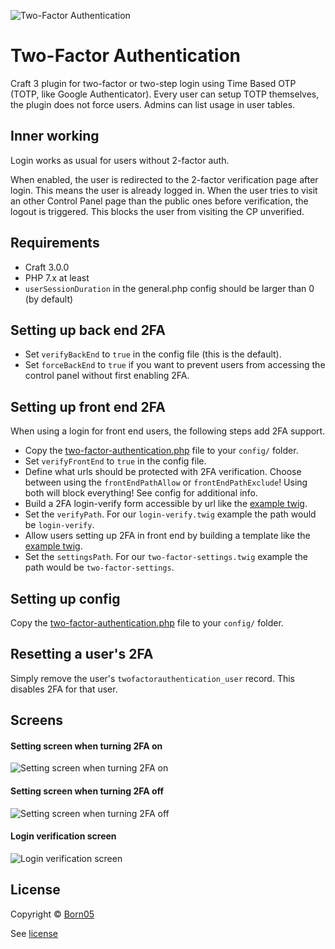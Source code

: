 ![Two-Factor Authentication](https://raw.githubusercontent.com/born05/craft-twofactorauthentication/master/plugin-icon.png)

# Two-Factor Authentication

Craft 3 plugin for two-factor or two-step login using Time Based OTP (TOTP, like Google Authenticator).
Every user can setup TOTP themselves, the plugin does not force users. Admins can list usage in user tables.

## Inner working

Login works as usual for users without 2-factor auth.

When enabled, the user is redirected to the 2-factor verification page after login.
This means the user is already logged in. When the user tries to visit an other Control Panel page than the public ones before verification, the logout is triggered. This blocks the user from visiting the CP unverified.

## Requirements

- Craft 3.0.0
- PHP 7.x at least
- `userSessionDuration` in the general.php config should be larger than 0 (by default)

## Setting up back end 2FA

- Set `verifyBackEnd` to `true` in the config file (this is the default).
- Set `forceBackEnd` to `true` if you want to prevent users from accessing the control panel without first enabling 2FA.

## Setting up front end 2FA

When using a login for front end users, the following steps add 2FA support.

- Copy the [two-factor-authentication.php](https://github.com/born05/craft-twofactorauthentication/blob/master/examples/two-factor-authentication.php) file to your `config/` folder.
- Set `verifyFrontEnd` to `true` in the config file.
- Define what urls should be protected with 2FA verification. Choose between using the `frontEndPathAllow` or `frontEndPathExclude`! Using both will block everything! See config for additional info.
- Build a 2FA login-verify form accessible by url like the [example twig](https://github.com/born05/craft-twofactorauthentication/blob/master/examples/login-verify.twig).
- Set the `verifyPath`. For our `login-verify.twig` example the path would be `login-verify`.
- Allow users setting up 2FA in front end by building a template like the [example twig](https://github.com/born05/craft-twofactorauthentication/blob/master/examples/two-factor-settings.twig).
- Set the `settingsPath`. For our `two-factor-settings.twig` example the path would be `two-factor-settings`.

## Setting up config

Copy the [two-factor-authentication.php](https://github.com/born05/craft-twofactorauthentication/blob/master/examples/two-factor-authentication.php) file to your `config/` folder.

## Resetting a user's 2FA

Simply remove the user's `twofactorauthentication_user` record. This disables 2FA for that user.

## Screens

#### Setting screen when turning 2FA on
![Setting screen when turning 2FA on](https://raw.githubusercontent.com/born05/craft-twofactorauthentication/master/settings-turn-on.png)

#### Setting screen when turning 2FA off
![Setting screen when turning 2FA off](https://raw.githubusercontent.com/born05/craft-twofactorauthentication/master/settings-turn-off.png)

#### Login verification screen
![Login verification screen](https://raw.githubusercontent.com/born05/craft-twofactorauthentication/master/login-verification.png)

## License

Copyright © [Born05](https://www.born05.com/)

See [license](https://github.com/born05/craft-twofactorauthentication/blob/craft-3.1/LICENSE.md)

